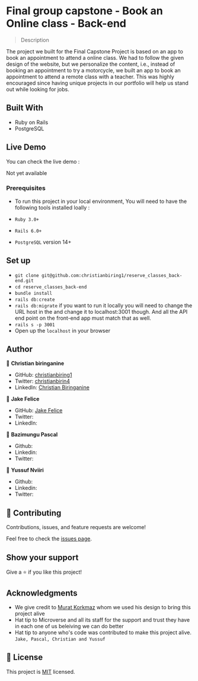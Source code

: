 # Final group capstone - Book an Online class - Back-end

> Description

The project we built for the Final Capstone Project is based on an app to book an appointment to attend a online class. We had to follow the given design of the website, but we personalize the content, i.e., instead of booking an appointment to try a motorcycle, we built an app to book an appointment to attend a remote class with a teacher. This was highly encouraged since having unique projects in our portfolio will help us stand out while looking for jobs.

## Built With

- Ruby on Rails
- PostgreSQL

## Live Demo

You can check the live demo :

Not yet available

### Prerequisites

- To run this project in your local environment, You will need to have the following tools installed loally :

- `Ruby 3.0+`
- `Rails 6.0+`
- `PostgreSQL` version 14+

## Set up

- `git clone git@github.com:christianbiring1/reserve_classes_back-end.git`
- `cd reserve_classes_back-end`
- `bundle install`
- `rails db:create`
- `rails db:migrate`
if you want to run it locally you will need to change the URL host in the and change it to localhost:3001 though. And all the API end point on the front-end app must match that as well.
- `rails s -p 3001`
- Open up the `localhost` in your browser

## Author

👤 **Christian biringanine**

- GitHub: [christianbiring1](https://github.com/christianbiring1)
- Twitter: [christianbirin4](https://twitter.com/christianbirin4)
- LinkedIn: [Christian Biringanine](https://linkedin.com/in/christian-biringanine/)

👤 **Jake Felice**

- GitHub: [Jake Felice](https://github.com/)
- Twitter: [](https://twitter.com/)
- LinkedIn: [](https://linkedin.com/in//)

👤 **Bazimungu Pascal**

- Github: [](https://github.com/)
- Linkedin: [](https://www.linkedin.com/in//)
- Twitter: [](https://twitter.com/)

👤 **Yussuf Nviiri**

- Github: [](https://github.com/)
- Linkedin: [](https://www.linkedin.com/in//)
- Twitter: [](https://twitter.com/)

## 🤝 Contributing

Contributions, issues, and feature requests are welcome!

Feel free to check the [issues page](https://github.com/christianbiring1/reserve_classes_back-end/issues).

## Show your support

Give a ⭐️ if you like this project!

## Acknowledgments

- We give credit to [Murat Korkmaz](https://www.behance.net/muratk) whom we used his design to bring this project alive
- Hat tip to Microverse and all its staff for the support and trust they have in each one of us beleiving we can do better
- Hat tip to anyone who's code was contributed to make this project alive. `Jake, Pascal, Christian and Yussuf`

## 📝 License

This project is [MIT](./MIT.md) licensed.
